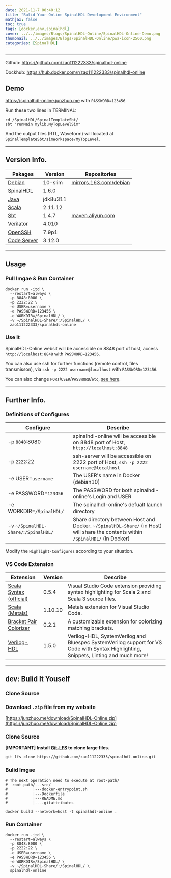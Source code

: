 ```yaml
---
date: 2021-11-7 00:40:12
title: "Bulid Your Online SpinalHDL Development Environment"
mathjax: false
toc: true
tags: [docker,env,spinalhdl]
cover: ../../images/Blogs/SpinalHDL-Online/SpinalHDL-Online-Demo.png
thumbnail: ../../images/Blogs/SpinalHDL-Online/pwa-icon-2560.png
categories: [SpinalHDL]
---
```

***
Github: <a href="https://github.com/zao111222333/spinalhdl-online" target="_blank">https://github.com/zao111222333/spinalhdl-online</a>

Dockhub: <a href="https://hub.docker.com/r/zao111222333/spinalhdl-online" target="_blank">https://hub.docker.com/r/zao111222333/spinalhdl-online</a>

## Demo
<a href="https://spinalhdl-online.junzhuo.me" target="_blank">https://spinalhdl-online.junzhuo.me</a> with `PASSWORD=123456`.
<!-- more -->
Run these two lines in TERMINAL: 
```shell
cd /SpinalHDL/SpinalTemplateSbt/
sbt "runMain mylib.MyTopLevelSim"
```
And the output files (RTL, Waveform) will located at `SpinalTemplateSbt/simWorkspace/MyTopLevel`.


***

## Version Info.

| Pakages | Version  | Repositories |
|  ----  | ----  |  ----  |
| [Debian](https://hub.docker.com/layers/debian/library/debian/10-slim/images/sha256-9f6e6f1f5a4665a552f46028808b28ab19788d28db470de6822febf710f47914?context=explore)  | 10-slim | [mirrors.163.com/debian](http://mirrors.163.com/debian/) |
| [SpinalHDL](https://github.com/SpinalHDL/SpinalHDL) | 1.6.0 |
| [Java](https://www.oracle.com/java/technologies/downloads/#license-lightbox)   | jdk8u311 |
| [Scala](https://www.scala-lang.org/download/2.11.12.html) | 2.11.12 |
| [Sbt](https://www.scala-sbt.org/download.html) | 1.4.7 | [maven.aliyun.com](https://developer.aliyun.com/mvn/guide) |
| [Verilator](https://www.veripool.org/verilator/) | 4.010 |
| [OpenSSH](https://www.openssh.com/) | 7.9p1 |
| [Code Server](https://github.com/cdr/code-server) | 3.12.0 |


***



## Usage
### Pull Imgae & Run Container
```shell
docker run -itd \
  --restart=always \
  -p 8848:8080 \
  -p 2222:22 \
  -e USER=username \
  -e PASSWORD=123456 \
  -e WORKDIR=/SpinalHDL/ \
  -v ~/SpinalHDL-Share/:/SpinalHDL/ \
  zao111222333/spinalhdl-online
```
### Use It
SpinalHDL-Online websit will be accessible on 8848 port of host, access `http://localhost:8848` with `PASSWORD=123456`.

You can also use ssh for further functions (remote control, files transmisson), via `ssh -p 2222 username@localhost` with `PASSWORD=123456`.

You can also change `PORT`/`USER`/`PASSWORD`/`etc`, [see here](#Definitions-of-Configures).


***


## Further Info.
### Definitions of Configures

| Configure | Describe |
|  ----  | ----  | 
| -p `8848`:8080 | spinalhdl-online will be accessible on 8848 port of Host, `http://localhost:8848` |
| -p `2222`:22 | ssh-server will be accessible on 2222 port of Host,   `ssh -p 2222 username@localhost` |
| -e USER=`username` | The USER's name in Docker (debian10) |
| -e PASSWORD=`123456` | The PASSWORD for both spinalhdl-online's Login and USER |
| -e WORKDIR=`/SpinalHDL/` | The spinalhdl-online's defualt launch directory |
| -v `~/SpinalHDL-Share/`:`/SpinalHDL/` | Share directory between Host and Docker. `~/SpinalHDL-Share/` (in Host) will share the contents within `/SpinalHDL/` (in Docker) |

Modify the `Highlight-Configures` according to your situation.

### VS Code Extension

| Extension | Version  | Describe |
|  ----  | ----  | ----  | 
| [Scala Syntax (official)](https://marketplace.visualstudio.com/items?itemName=scala-lang.scala) | 0.5.4 | Visual Studio Code extension providing syntax highlighting for Scala 2 and Scala 3 source files. |
| [Scala (Metals)](https://marketplace.visualstudio.com/items?itemName=scalameta.metals)| 1.10.10 | Metals extension for Visual Studio Code. |
| [Bracket Pair Colorizer](https://marketplace.visualstudio.com/items?itemName=CoenraadS.bracket-pair-colorizer) | 0.2.1 | A customizable extension for colorizing matching brackets. |
| [Verilog-HDL](https://marketplace.visualstudio.com/items?itemName=mshr-h.VerilogHDL) | 1.5.0 | Verilog-HDL, SystemVerilog and Bluespec SystemVerilog support for VS Code with Syntax Highlighting, Snippets, Linting and much more! |


***


## dev: Bulid It Youself

### Clone Source

### Download `.zip` file from my website
[https://junzhuo.me/download/SpinalHDL-Online.zip](https://junzhuo.me/download/SpinalHDL-Online.zip)

### ~~Clone Source~~
~~**[IMPORTANT] Install [Git-LFS](https://git-lfs.github.com/) to clone large files.**~~
```shell
git lfs clone https://github.com/zao111222333/spinalhdl-online.git
```
### Bulid Imgae
```shell
# The next operation need to execute at root-path/
#  root-path/---src/
#           |---docker-entrypoint.sh
#           |---Dockerfile
#           |---README.md
#           |---.gitattributes

docker build --network=host -t spinalhdl-online .
```
### Run Container
```shell
docker run -itd \
  --restart=always \
  -p 8848:8080 \
  -p 2222:22 \
  -e USER=username \
  -e PASSWORD=123456 \
  -e WORKDIR=/SpinalHDL/ \
  -v ~/SpinalHDL-Share/:/SpinalHDL/ \
  spinalhdl-online
```


